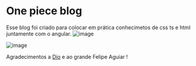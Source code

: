 # One piece blog

Esse blog foi criado para colocar em prática conhecimetos de css ts e html juntamente com o angular.
![image](https://github.com/riverson98/angular-blog/assets/89596532/46dbba1f-bda9-4336-bceb-0ddc862897ad)

![image](https://github.com/riverson98/angular-blog/assets/89596532/8b990bbe-b7b1-458f-832c-a3431467ad4f)

Agradecimentos a [Dio](https://www.dio.me/) e ao grande Felipe Aguiar !
